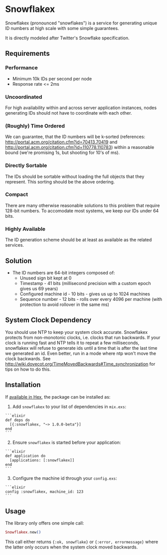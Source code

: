 # Snowflakex

Snowflakex (pronounced "snowflakes") is a service for generating unique ID
numbers at high scale with some simple guarantees.

It is directly modeled after Twitter's Snowflake specification.

## Requirements

### Performance

* Minimum 10k IDs per second per node
* Response rate <= 2ms

### Uncoordinated

For high availability within and across server application instances, nodes
generating IDs should not have to coordinate with each other.

### (Roughly) Time Ordered

We can guarantee, that the ID numbers will be k-sorted (references:
http://portal.acm.org/citation.cfm?id=70413.70419 and http://portal.acm.org/citation.cfm?id=110778.110783)
within a reasonable bound (we're promising 1s, but shooting for 10's of ms).

### Directly Sortable

The IDs should be sortable without loading the full objects that they represent.
This sorting should be the above ordering.

### Compact

There are many otherwise reasonable solutions to this problem that require
128-bit numbers. To accomodate most systems, we keep our IDs under 64 bits.

### Highly Available

The ID generation scheme should be at least as available as the related services.

## Solution

* The ID numbers are 64-bit integers composed of:
    * Unused sign bit kept at 0
    * Timestamp - 41 bits (millisecond precision with a custom epoch gives us 69 years)
    * Configured machine id - 10 bits - gives us up to 1024 machines
    * Sequence number - 12 bits - rolls over every 4096 per machine (with protection to avoid rollover in the same ms)

## System Clock Dependency

You should use NTP to keep your system clock accurate. Snowflakex protects from
non-monotonic clocks, i.e. clocks that run backwards. If your clock is running
fast and NTP tells it to repeat a few milliseconds, snowflakex will refuse to
generate ids until a time that is after the last time we generated an id. Even
better, run in a mode where ntp won't move the clock backwards. See
http://wiki.dovecot.org/TimeMovedBackwards#Time_synchronization
for tips on how to do this.

## Installation

If [available in Hex](https://hex.pm/docs/publish), the package can be installed as:

  1. Add `snowflakex` to your list of dependencies in `mix.exs`:

    ```elixir
    def deps do
      [{:snowflakex, "~> 1.0.0-beta"}]
    end
    ```

  2. Ensure `snowflakex` is started before your application:

    ```elixir
    def application do
      [applications: [:snowflakex]]
    end
    ```

  3. Configure the machine id through your `config.exs`:

    ```elixir
    config :snowflakex, machine_id: 123
    ```

## Usage

The library only offers one simple call:

```elixir
Snowflakex.new()
```

This call either returns `{:ok, snowflake}` or `{:error, errormessage}` where
the latter only occurs when the system clock moved backwards.
